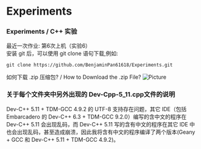 # Experiments
### Experiments / C++ 实验
最近一次作业: 第6次上机（实验6）\
安装 git 后，可以使用 git clone 语句下载,例如:
```shell
git clone https://github.com/BenjaminPan61618/Experiments.git
```
如何下载 .zip 压缩包? / How to Download the .zip File?
![Picture](https://BenjaminPan61618.github.io/%E5%B1%8F%E5%B9%95%E6%88%AA%E5%9B%BE%202023-04-15%20122014.png)

### 关于每个文件夹中另外出现的 Dev-Cpp-5_11.cpp文件的说明
Dev-C++ 5.11 + TDM-GCC 4.9.2 的 UTF-8 支持存在问题，其它 IDE（包括 Embarcadero 的 Dev-C++ 6.3 + TDM-GCC 9.2.0）编写的含中文的程序在 Dev-C++ 5.11 会出现乱码，而 Dev-C++ 5.11 写的含有中文的程序在其它 IDE 中也会出现乱码，甚至造成崩溃，因此我将含有中文的程序编译了两个版本(Geany + GCC 和 Dev-C++ 5.11 + TDM-GCC 4.9.2)。
